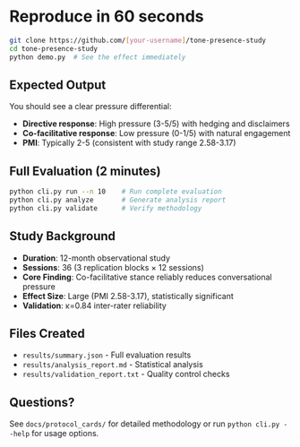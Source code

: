 # Reproduce in 60 seconds

```bash
git clone https://github.com/[your-username]/tone-presence-study
cd tone-presence-study
python demo.py  # See the effect immediately
```

## Expected Output
You should see a clear pressure differential:
- **Directive response**: High pressure (3-5/5) with hedging and disclaimers
- **Co-facilitative response**: Low pressure (0-1/5) with natural engagement
- **PMI**: Typically 2-5 (consistent with study range 2.58-3.17)

## Full Evaluation (2 minutes)
```bash
python cli.py run --n 10    # Run complete evaluation
python cli.py analyze       # Generate analysis report
python cli.py validate      # Verify methodology
```

## Study Background
- **Duration**: 12-month observational study
- **Sessions**: 36 (3 replication blocks × 12 sessions)
- **Core Finding**: Co-facilitative stance reliably reduces conversational pressure
- **Effect Size**: Large (PMI 2.58-3.17), statistically significant
- **Validation**: κ=0.84 inter-rater reliability

## Files Created
- `results/summary.json` - Full evaluation results
- `results/analysis_report.md` - Statistical analysis
- `results/validation_report.txt` - Quality control checks

## Questions?
See `docs/protocol_cards/` for detailed methodology or run `python cli.py --help` for usage options.